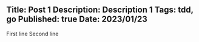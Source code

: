 Title: Post 1
Description: Description 1
Tags: tdd, go
Published: true
Date: 2023/01/23
---
First line
Second line
